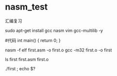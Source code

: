 # nasm_test
汇编复习

sudo apt-get install gcc nasm vim gcc-multilib -y

#代码
int main() {
    return 0;
}


nasm -f elf first.asm -o first.o
gcc -m32 first.o -o first

ls
first  first.asm  first.o

./first ; echo $?



